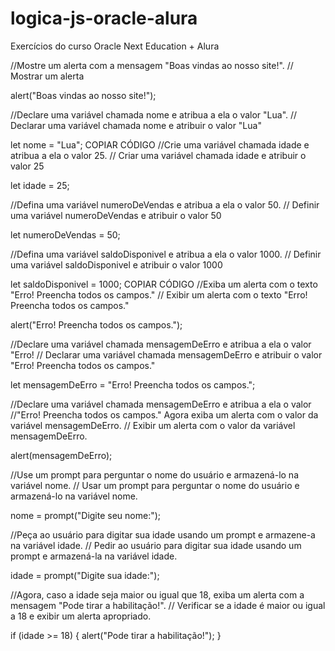 # logica-js-oracle-alura
Exercícios do curso Oracle Next Education + Alura 

//Mostre um alerta com a mensagem "Boas vindas ao nosso site!". // Mostrar um alerta

alert("Boas vindas ao nosso site!");

//Declare uma variável chamada nome e atribua a ela o valor "Lua". // Declarar uma variável chamada nome e atribuir o valor "Lua"

let nome = "Lua";
COPIAR CÓDIGO
//Crie uma variável chamada idade e atribua a ela o valor 25. // Criar uma variável chamada idade e atribuir o valor 25

let idade = 25;

//Defina uma variável numeroDeVendas e atribua a ela o valor 50. // Definir uma variável numeroDeVendas e atribuir o valor 50

let numeroDeVendas = 50;

//Defina uma variável saldoDisponivel e atribua a ela o valor 1000. // Definir uma variável saldoDisponivel e atribuir o valor 1000

let saldoDisponivel = 1000;
COPIAR CÓDIGO
//Exiba um alerta com o texto "Erro! Preencha todos os campos." // Exibir um alerta com o texto "Erro! Preencha todos os campos."

alert("Erro! Preencha todos os campos.");

//Declare uma variável chamada mensagemDeErro e atribua a ela o valor "Erro! // Declarar uma variável chamada mensagemDeErro e atribuir o valor "Erro! Preencha todos os campos."

let mensagemDeErro = "Erro! Preencha todos os campos.";

//Declare uma variável chamada mensagemDeErro e atribua a ela o valor //"Erro! Preencha todos os campos." Agora exiba um alerta com o valor da variável mensagemDeErro. // Exibir um alerta com o valor da variável mensagemDeErro.

alert(mensagemDeErro);

//Use um prompt para perguntar o nome do usuário e armazená-lo na variável nome. // Usar um prompt para perguntar o nome do usuário e armazená-lo na variável nome.

nome = prompt("Digite seu nome:");

//Peça ao usuário para digitar sua idade usando um prompt e armazene-a na variável idade. // Pedir ao usuário para digitar sua idade usando um prompt e armazená-la na variável idade.

idade = prompt("Digite sua idade:");

//Agora, caso a idade seja maior ou igual que 18, exiba um alerta com a mensagem "Pode tirar a habilitação!". // Verificar se a idade é maior ou igual a 18 e exibir um alerta apropriado.

if (idade >= 18) {
  alert("Pode tirar a habilitação!");
}
